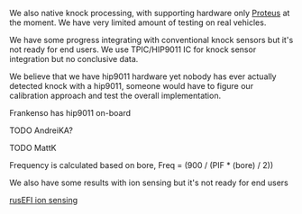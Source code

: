 
We also native knock processing, with supporting hardware only [Proteus](Proteus) at the moment. We have very limited amount of testing on real vehicles.


We have some progress integrating with conventional knock sensors but it's not ready for end users.
We use TPIC/HIP9011 IC for knock sensor integration but no conclusive data.

We believe that we have hip9011 hardware yet nobody has ever actually detected knock with a hip9011, 
someone would have to figure our calibration approach and test the overall implementation.

Frankenso has hip9011 on-board 

TODO AndreiKA?


TODO MattK

Frequency is calculated based on bore, Freq = (900 / (PIF * (bore) / 2)) 

We also have some results with ion sensing but it's not ready for end users

[rusEFI ion sensing](Saab-Trionic-8-Combustion-Detection-Module-on-Mazda-Miata-running-rusEFI)
 
